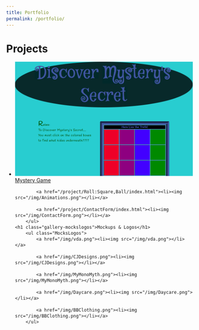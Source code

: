 ```yaml
---
title: Portfolio
permalink: /portfolio/
---
```

<div class="gallery">
	<h1 class="gallery-projects">Projects</h1>
		<ul class="Projects">
			<a href="/project/CubeGame/index.html"><li><img src="/img/DiscoverMystery.png"></li>Mystery Game</a>

			<a href="/project/Roll:Square,Ball/index.html"><li><img src="/img/Animations.png"></li></a>
		
			<a href="/project/ContactForm/index.html"><li><img src="/img/ContactForm.png"></li></a>
		</ul>
	<h1 class="gallery-mockslogos">Mockups & Logos</h1>
		<ul class="MocksLogos">
			<a href="/img/vda.png"><li><img src="/img/vda.png"></li></a>

			<a href="/img/CJDesigns.png"><li><img src="/img/CJDesigns.png"></li></a>

			<a href="/img/MyMonoMyth.png"><li><img src="/img/MyMonoMyth.png"></li></a>

			<a href="/img/Daycare.png"><li><img src="/img/Daycare.png"></li></a>

			<a href="/img/BBClothing.png"><li><img src="/img/BBClothing.png"></li></a>
		</ul>
</div>